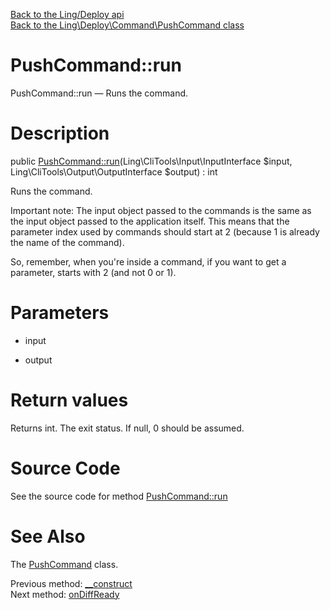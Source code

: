 [Back to the Ling/Deploy api](https://github.com/lingtalfi/Deploy/blob/master/doc/api/Ling/Deploy.md)<br>
[Back to the Ling\Deploy\Command\PushCommand class](https://github.com/lingtalfi/Deploy/blob/master/doc/api/Ling/Deploy/Command/PushCommand.md)


PushCommand::run
================



PushCommand::run — Runs the command.




Description
================


public [PushCommand::run](https://github.com/lingtalfi/Deploy/blob/master/doc/api/Ling/Deploy/Command/PushCommand/run.md)(Ling\CliTools\Input\InputInterface $input, Ling\CliTools\Output\OutputInterface $output) : int




Runs the command.

Important note:
The input object passed to the commands is the same as the input object passed to the application itself.
This means that the parameter index used by commands should start at 2 (because 1 is already the name of the command).

So, remember, when you're inside a command, if you want to get a parameter, starts with 2 (and not 0 or 1).




Parameters
================


- input

    

- output

    


Return values
================

Returns int.
The exit status.
If null, 0 should be assumed.







Source Code
===========
See the source code for method [PushCommand::run](https://github.com/lingtalfi/Deploy/blob/master/Command/PushCommand.php#L98-L238)


See Also
================

The [PushCommand](https://github.com/lingtalfi/Deploy/blob/master/doc/api/Ling/Deploy/Command/PushCommand.md) class.

Previous method: [__construct](https://github.com/lingtalfi/Deploy/blob/master/doc/api/Ling/Deploy/Command/PushCommand/__construct.md)<br>Next method: [onDiffReady](https://github.com/lingtalfi/Deploy/blob/master/doc/api/Ling/Deploy/Command/PushCommand/onDiffReady.md)<br>

